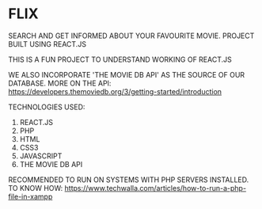 # FLIX
SEARCH AND GET INFORMED ABOUT YOUR FAVOURITE MOVIE. PROJECT BUILT USING REACT.JS 

THIS IS A FUN PROJECT TO UNDERSTAND WORKING OF REACT.JS

WE ALSO INCORPORATE 'THE MOVIE DB API' AS THE SOURCE OF OUR DATABASE. MORE ON THE API: https://developers.themoviedb.org/3/getting-started/introduction

TECHNOLOGIES USED:
1. REACT.JS
2. PHP
3. HTML
4. CSS3
5. JAVASCRIPT
6. THE MOVIE DB API

RECOMMENDED TO RUN ON SYSTEMS WITH PHP SERVERS INSTALLED. TO KNOW HOW: https://www.techwalla.com/articles/how-to-run-a-php-file-in-xampp
